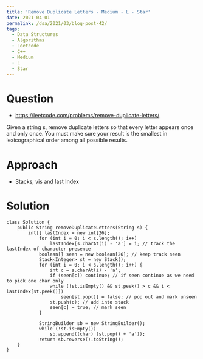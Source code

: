 ```yaml
---
title: 'Remove Duplicate Letters - Medium - L - Star'
date: 2021-04-01
permalink: /dsa/2021/03/blog-post-42/
tags:
  - Data Structures
  - Algorithms
  - Leetcode
  - C++
  - Medium
  - L
  - Star
---
```


# Question

- https://leetcode.com/problems/remove-duplicate-letters/

Given a string s, remove duplicate letters so that every letter appears once and only once. You must make sure your result is the smallest in lexicographical order among all possible results.

# Approach

- Stacks, vis and last Index

# Solution
```
class Solution {
    public String removeDuplicateLetters(String s) {
        int[] lastIndex = new int[26];
            for (int i = 0; i < s.length(); i++)
                lastIndex[s.charAt(i) - 'a'] = i; // track the lastIndex of character presence
            boolean[] seen = new boolean[26]; // keep track seen
            Stack<Integer> st = new Stack();
            for (int i = 0; i < s.length(); i++) {
                int c = s.charAt(i) - 'a';
                if (seen[c]) continue; // if seen continue as we need to pick one char only
                while (!st.isEmpty() && st.peek() > c && i < lastIndex[st.peek()])
                    seen[st.pop()] = false; // pop out and mark unseen
                st.push(c); // add into stack
                seen[c] = true; // mark seen
            }

            StringBuilder sb = new StringBuilder();
            while (!st.isEmpty())
                sb.append((char) (st.pop() + 'a'));
            return sb.reverse().toString();
    }
}
```